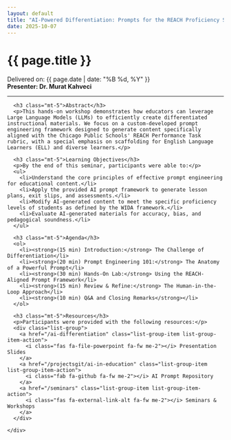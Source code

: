 ```yaml
---
layout: default
title: "AI-Powered Differentiation: Prompts for the REACH Proficiency Scale"
date: 2025-10-07
---
```


<div class="container my-5">
  <div class="row">
    <div class="col-lg-8 mx-auto">
      <h1 class="display-6 fw-bold">{{ page.title }}</h1>
        <p class="text-muted">
          Delivered on: {{ page.date | date: "%B %d, %Y" }}<br>
          <strong>Presenter: Dr. Murat Kahveci</strong>
        </p>
      <hr>

      <h3 class="mt-5">Abstract</h3>
      <p>This hands-on workshop demonstrates how educators can leverage Large Language Models (LLMs) to efficiently create differentiated instructional materials. We focus on a custom-developed prompt engineering framework designed to generate content specifically aligned with the Chicago Public Schools' REACH Performance Task rubric, with a special emphasis on scaffolding for English Language Learners (ELL) and diverse learners.</p>
      
      <h3 class="mt-5">Learning Objectives</h3>
      <p>By the end of this seminar, participants were able to:</p>
      <ul>
        <li>Understand the core principles of effective prompt engineering for educational content.</li>
        <li>Apply the provided AI prompt framework to generate lesson plans, exit slips, and assessments.</li>
        <li>Modify AI-generated content to meet the specific proficiency levels of students as defined by the WIDA framework.</li>
        <li>Evaluate AI-generated materials for accuracy, bias, and pedagogical soundness.</li>
      </ul>

      <h3 class="mt-5">Agenda</h3>
      <ol>
        <li><strong>(15 min) Introduction:</strong> The Challenge of Differentiation</li>
        <li><strong>(20 min) Prompt Engineering 101:</strong> The Anatomy of a Powerful Prompt</li>
        <li><strong>(30 min) Hands-On Lab:</strong> Using the REACH-Aligned Prompt Framework</li>
        <li><strong>(15 min) Review & Refine:</strong> The Human-in-the-Loop Approach</li>
        <li><strong>(10 min) Q&A and Closing Remarks</strong></li>
      </ol>

      <h3 class="mt-5">Resources</h3>
      <p>Participants were provided with the following resources:</p>
      <div class="list-group">
        <a href="/ai-differentiation" class="list-group-item list-group-item-action">
          <i class="fas fa-file-powerpoint fa-fw me-2"></i> Presentation Slides
        </a>
        <a href="/projectsgit/ai-in-education" class="list-group-item list-group-item-action">
          <i class="fab fa-github fa-fw me-2"></i> AI Prompt Repository
        </a>
        <a href="/seminars" class="list-group-item list-group-item-action">
          <i class="fas fa-external-link-alt fa-fw me-2"></i> Seminars & Workshops
        </a>
      </div>

    </div>
  </div>
</div>
